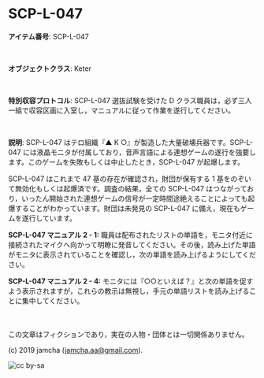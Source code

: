 

# SCP-L-047

**アイテム番号**: SCP-L-047  

<br>  

**オブジェクトクラス**: Keter  

<br>  

**特別収容プロトコル**: SCP-L-047 選抜試験を受けた D クラス職員は，必ず三人一組で収容区画に入室し，マニュアルに従って作業を遂行してください。  

<br>  

**説明**: SCP-L-047 はテロ組織『▲ K ○』が製造した大量破壊兵器です。SCP-L-047 には液晶モニタが付属しており，音声言語による連想ゲームの遂行を強要します。このゲームを失敗もしくは中止したとき，SCP-L-047 が起爆します。  

SCP-L-047 はこれまで 47 基の存在が確認され，財団が保有する 1 基をのぞいて無効化もしくは起爆済です。調査の結果，全ての SCP-L-047 はつながっており，いったん開始された連想ゲームの信号が一定時間途絶えることによっても起爆することがわかっています。財団は未発見の SCP-L-047 に備え，現在もゲームを遂行しています。  

**SCP-L-047 マニュアル 2 - 1:** 職員は配布されたリストの単語を，モニタ付近に接続されたマイクへ向かって明瞭に発音してください。その後，読み上げた単語がモニタに表示されていることを確認し，次の単語を読み上げるようにしてください。  

**SCP-L-047 マニュアル 2 - 4:** モニタには『○○といえば？』と次の単語を促すよう表示されますが，これらの教示は無視し，手元の単語リストを読み上げることに集中してください。  

<br>  
<br>  
この文章はフィクションであり，実在の人物・団体とは一切関係ありません。  

(c) 2019 jamcha (jamcha.aa@gmail.com).  

![cc by-sa](https://i.creativecommons.org/l/by-sa/4.0/88x31.png)  

